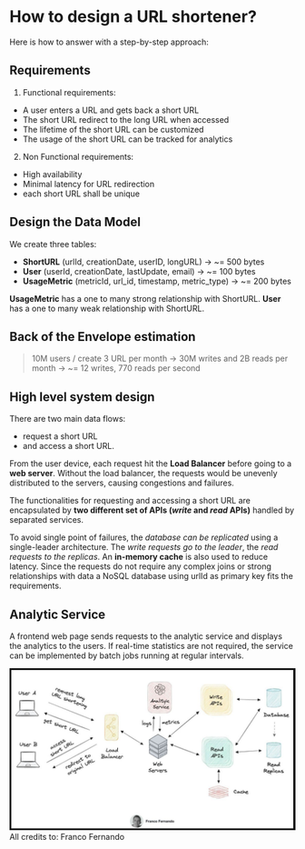 # How to design a URL shortener?

Here is how to answer with a step-by-step approach:

## Requirements

1. Functional requirements:
- A user enters a URL and gets back a short URL
- The short URL redirect to the long URL when accessed
- The lifetime of the short URL can be customized
- The usage of the short URL can be tracked for analytics

2. Non Functional requirements:
- High availability
- Minimal latency for URL redirection
- each short URL shall be unique

## Design the Data Model
We create three tables:
- **ShortURL** (urlId, creationDate, userID, longURL) -> ~= 500 bytes
- **User** (userId, creationDate, lastUpdate, email) -> ~= 100 bytes
- **UsageMetric** (metricId, url_id, timestamp, metric_type) -> ~= 200 bytes

**UsageMetric** has a one to many strong relationship with ShortURL.
**User** has a one to many weak relationship with ShortURL.

## Back of the Envelope estimation

> 10M users / create 3 URL per month -> 30M writes and 2B reads per month -> ~= 12 writes, 770 reads per second

## High level system design

There are two main data flows:
- request a short URL 
- and access a short URL. 

From the user device, each request hit the **Load Balancer** before going to a **web server**. Without the load balancer, the requests would be unevenly distributed to the servers, causing congestions and failures.

The functionalities for requesting and accessing a short URL are encapsulated by **two different set of APIs (*write* and *read* APIs)** handled by separated services.

To avoid single point of failures, the *database can be replicated* using a single-leader architecture. The *write requests go to the leader*, the *read requests to the replicas*. An **in-memory cache** is also used to reduce latency. Since the requests do not require any complex joins or strong relationships with data a NoSQL database using urlId as primary key fits the requirements.

## Analytic Service

A frontend web page sends requests to the analytic service and displays the analytics to the users. If real-time statistics are not required, the service can be implemented by batch jobs running at regular intervals.


![Shortner URL](shortener-url.png)
All credits to: Franco Fernando